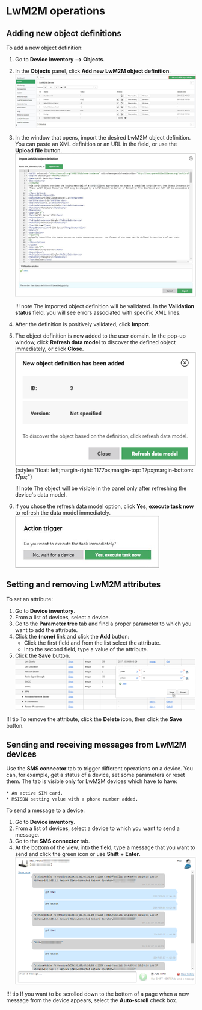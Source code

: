 # LwM2M operations

## Adding new object definitions

To add a new object definition:

1. Go to **Device inventory --> Objects**.
2. In the **Objects** panel, click **Add new LwM2M object definition**.
    ![The Objects panel](images/new_object_definition_1.png "The Objects panel")
3. In the window that opens, import the desired LwM2M object definition. You can paste an XML definition or an URL in the field, or use the **Upload file** button.
    ![Importing LwM2M object definition](images/new_object_definition_2.png "Importing LwM2M object definition")

    !!! note
        The imported object definition will be validated. In the **Validation status** field, you will see errors associated with specific XML lines.

4. After the definition is positively validated, click **Import**.
5. The object definition is now added to the user domain. In the pop-up window, click **Refresh data model** to discover the defined object immediately, or click **Close**.
    ![Refreshing the data model](images/new_object_definition_3.png "Refreshing the data model"){:style="float: left;margin-right: 1177px;margin-top: 17px;margin-bottom: 17px;"}

    !!! note
        The object will be visible in the panel only after refreshing the device's data model.

6. If you chose the refresh data model option, click **Yes, execute task now** to refresh the data model immediately.
     ![Action trigger](images/new_object_definition_4.png "Action trigger")

## Setting and removing LwM2M attributes

To set an attribute:

1. Go to **Device inventory**.
2. From a list of devices, select a device.
3. Go to the **Parameter tree** tab and find a proper parameter to which you want to add the attribute.
4. Click the **(none)** link and click the **Add** button:
     * Click the first field and from the list select the attribute.
     * Into the second field, type a value of the attribute.
5. Click the **Save** button.
![Setting LwM2M attributes](images/Setting_and_removing_attributes.png "Setting LwM2M attributes")

!!! tip
    To remove the attribute, click the **Delete** icon, then click the **Save** button.

## Sending and receiving messages from LwM2M devices

Use the **SMS connector** tab to trigger different operations on a device. You can, for example, get a status of a device, set some parameters or reset them.
The tab is visible only for LwM2M devices which have to have:

    * An active SIM card.
    * MSISDN setting value with a phone number added.

To send a message to a device:

1. Go to **Device inventory**.
2. From a list of devices, select a device to which you want to send a message.
3. Go to the **SMS connector** tab.
4. At the bottom of the view, into the field, type a message that you want to send and click the green icon or use **Shift** + **Enter**.
![Sending and receiving messages from devices](images/Sending_smses.png "Sending and receiving messages from devices")

!!! tip
    If you want to be scrolled down to the bottom of a page when a new message from the device appears, select the **Auto-scroll** check box.
